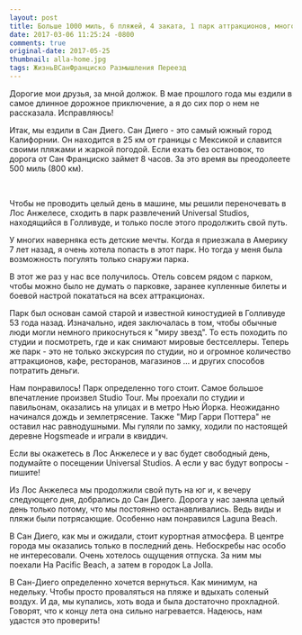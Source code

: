 ```yaml
---
layout: post
title: Больше 1000 миль, 6 пляжей, 4 заката, 1 парк аттракционов, много солнца и неподражаемый Сан Диего
date: 2017-03-06 11:25:24 -0800
comments: true
original-date: 2017-05-25
thumbnail: alla-home.jpg
tags: ЖизньВСанФранциско Размышления Переезд
---
```


Дорогие мои друзья, за мной должок. В мае прошлого года мы ездили в самое длинное дорожное приключение, а я до сих пор о нем не рассказала.
Исправляюсь!

Итак, мы ездили в Сан Диего. Сан Диего - это самый южный город Калифорнии. Он находится в 25 км от границы с Мексикой и славится своими пляжами и жаркой погодой. Если ехать без остановок, то дорога от Сан Франциско займет 8 часов. За это время вы преодолеете 500 миль (800 км).
<!--separate--> 

Чтобы не проводить целый день в машине, мы решили переночевать в Лос Анжелесе, сходить в парк развлечений Universal Studios, находящийся в Голливуде, и только после этого продолжить свой путь.

У многих наверняка есть детские мечты. Когда я приезжала в Америку 7 лет назад, я очень хотела попасть в этот парк. Но тогда у меня была возможность погулять только снаружи парка.

В этот же раз у нас все получилось. Отель совсем рядом с парком, чтобы можно было не думать о парковке, заранее купленные билеты и боевой настрой покататься на всех аттракционах.

Парк был основан самой старой и известной киностудией в Голливуде 53 года назад. Изначально, идея заключалась в том, чтобы обычные люди могли немного прикоснуться к "миру звезд". То есть походить по студии и посмотреть, где и как снимают мировые бестселлеры.
Теперь же парк - это не только экскурсия по студии, но и огромное количество аттракционов, кафе, ресторанов, магазинов ... и других способов потратить деньги.

Нам понравилось! Парк определенно того стоит. Самое большое впечатление произвел Studio Tour. Мы проехали по студии и павильонам, оказались на улицах и в метро Нью Йорка. Неожиданно начинался дождь и землетрясение. Также "Мир Гарри Поттера" не оставил нас равнодушными. Мы гуляли по замку, ходили по настоящей деревне Hogsmeade и играли в квиддич.

Если вы окажетесь в Лос Анжелесе и у вас будет свободный день, подумайте о посещении Universal Studios. А если у вас будут вопросы - пишите!

Из Лос Анжелеса мы продолжили свой путь на юг и, к вечеру следующего дня, добрались до Сан Диего. Дорога у нас заняла целый день только потому, что мы постоянно останавливались. Ведь виды и пляжи были потрясающие. Особенно нам понравился Laguna Beach. 

В Сан Диего, как мы и ожидали, стоит курортная атмосфера. В центре города мы оказались только в последний день. Небоскребы нас особо не интересовали. Очень хотелось ощущения отпуска. За ним мы поехали На Pacific Beach, а затем в городок La Jolla. 

В Сан-Диего определенно хочется вернуться. Как минимум, на недельку. Чтобы просто проваляться на пляже и вдыхать соленый воздух. И да, мы купались, хоть вода и была достаточно прохладной. Говорят, что к концу лета она сильно нагревается. Надеюсь, нам удастся это проверить!